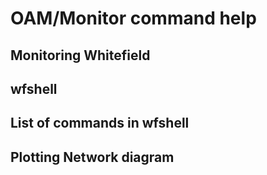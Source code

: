# OAM/Monitor command help

## Monitoring Whitefield

## wfshell

## List of commands in wfshell

## Plotting Network diagram
